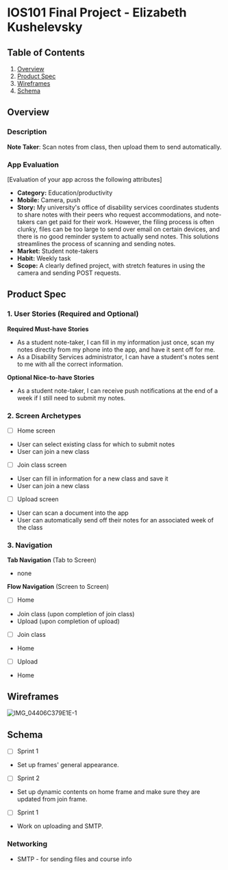 # IOS101 Final Project - Elizabeth Kushelevsky

## Table of Contents

1. [Overview](#Overview)
2. [Product Spec](#Product-Spec)
3. [Wireframes](#Wireframes)
4. [Schema](#Schema)

## Overview

### Description

**Note Taker**: Scan notes from class, then upload them to send automatically.

### App Evaluation

[Evaluation of your app across the following attributes]
- **Category:** Education/productivity
- **Mobile:** Camera, push
- **Story:** My university's office of disability services coordinates students to share notes with their peers who request accommodations, and note-takers can get paid for their work. However, the filing process is often clunky, files can be too large to send over email on certain devices, and there is no good reminder system to actually send notes. This solutions streamlines the process of scanning and sending notes.
- **Market:** Student note-takers
- **Habit:** Weekly task
- **Scope:** A clearly defined project, with stretch features in using the camera and sending POST requests.

## Product Spec

### 1. User Stories (Required and Optional)

**Required Must-have Stories**

* As a student note-taker, I can fill in my information just once, scan my notes directly from my phone into the app, and have it sent off for me.
* As a Disability Services administrator, I can have a student's notes sent to me with all the correct information.

**Optional Nice-to-have Stories**

* As a student note-taker, I can receive push notifications at the end of a week if I still need to submit my notes.

### 2. Screen Archetypes

- [ ] Home screen
* User can select existing class for which to submit notes
* User can join a new class

- [ ] Join class screen
* User can fill in information for a new class and save it
* User can join a new class

- [ ] Upload screen
* User can scan a document into the app
* User can automatically send off their notes for an associated week of the class

### 3. Navigation

**Tab Navigation** (Tab to Screen)

* none

**Flow Navigation** (Screen to Screen)

- [ ] Home
* Join class (upon completion of join class)
* Upload (upon completion of upload)

- [ ] Join class
* Home

- [ ] Upload
* Home

## Wireframes

![IMG_04406C379E1E-1](https://github.com/user-attachments/assets/0b6592bf-ebf0-4ce6-9440-c5182cd65c68)


## Schema 

- [ ] Sprint 1
* Set up frames' general appearance.

- [ ] Sprint 2
* Set up dynamic contents on home frame and make sure they are updated from join frame.

- [ ] Sprint 1
* Work on uploading and SMTP.

### Networking

- SMTP - for sending files and course info

